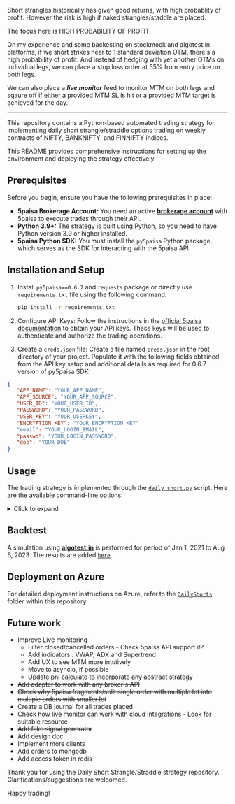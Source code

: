 


Short strangles historically has given good returns, with high probablity of profit. However the risk is high if naked strangles/staddle are placed.

The focus here is HIGH PROBABILITY OF PROFIT. 

On my experience and some backesting on stockmock and algotest.in platforms, if we short strikes near to 1 standard deviation OTM, there's a high probability of profit.
And instead of hedging with yet another OTMs on individual legs, we can place a stop loss order at 55% from entry price on both legs.

We can also place a **_live monitor_** feed to monitor MTM on both legs and sqaure off if either a provided MTM SL is hit or a provided  MTM target is achieved for the day.

---
This repository contains a Python-based automated trading strategy for implementing daily short strangle/straddle options trading on weekly contracts of NIFTY, BANKNIFTY, and FINNIFTY indices.

This README provides comprehensive instructions for setting up the environment and deploying the strategy effectively.

## Prerequisites

Before you begin, ensure you have the following prerequisites in place:

- **5paisa Brokerage Account:** You need an active [**brokerage account**](https://www.5paisa.com/demat-account?ReferralCode=58194614&ReturnUrl=invest-open-account)  with 5paisa to execute trades through their API.
- **Python 3.9+:** The strategy is built using Python, so you need to have Python version 3.9 or higher installed.
- **5paisa Python SDK:** You must install the `py5paisa` Python package, which serves as the SDK for interacting with the 5paisa API.

## Installation and Setup

1. Install  `py5paisa==0.6.7` and `requests` package or directly use `requirements.txt` file using the following command:

    ```sh
   pip install -r requirements.txt
    ```

3. Configure API Keys:
Follow the instructions in the [official 5paisa documentation](https://tradestation.5paisa.com/apidoc) to obtain your API keys. These keys will be used to authenticate and authorize the trading operations.

4. Create a `creds.json` file:
Create a file named `creds.json` in the root directory of your project. Populate it with the following fields obtained from the API key setup and additional details as required for 0.6.7 version of py5paisa SDK:

```json
{
   "APP_NAME": "YOUR_APP_NAME",
   "APP_SOURCE": "YOUR_APP_SOURCE",
   "USER_ID": "YOUR_USER_ID",
   "PASSWORD": "YOUR_PASSWORD",
   "USER_KEY": "YOUR_USERKEY",
   "ENCRYPTION_KEY": "YOUR_ENCRYPTION_KEY"
   "email": "YOUR_LOGIN_EMAIL",
   "passwd": "YOUR_LOGIN_PASSWORD",
   "dob": "YOUR_DOB"
}
```

## Usage

The trading strategy is implemented through the [`daily_short.py`](https://github.com/P0W/option_strategies/tree/main/daily_short.py) script. Here are the available command-line options:

<details>
<summary>Click to expand</summary>

```
Options:
  -h, --help            Show this help message and exit
  --creds CREDS         Credentials file for 5paisa account login
  -s, --show-strikes-only
                        Display available strikes without placing orders
  --monitor-target MONITOR_TARGET
                        Continuously monitor for the specified target amount
  -cp CLOSEST_PREMIUM, --closest_premium CLOSEST_PREMIUM
                        Search for strangle strikes based on closest premium
  -sl STOP_LOSS_FACTOR, --stop_loss_factor STOP_LOSS_FACTOR
                        Set stop loss as a percentage above the placed price
  -q QUANTITY, --quantity QUANTITY
                        Quantity for shorting (Lot size = 50)
  --index INDEX         Choose index to trade (NIFTY/BANKNIFTY)
  --tag TAG             Display status of the last order with the given tag; when combined with --monitor_target, it polls the position for the given tag
  --log-level LOG_LEVEL
                        Set log level (INFO|DEBUG); default = DEBUG
  --pnl                 Display current Profit and Loss (PNL)
  --strangle            Place Strangle orders
  --straddle            Place Straddle orders
  ```

## Sample Run
1. _Short strangle with 8 lots of NIFTY (8*50 = 400) on strikes having preminum closest to 8.0 INR | Stop Loss: 55 %_
```sh
python .\daily_short.py --index NIFTY -sl 1.55 --strangle -q 400 -cp 8.0
```
2. _Short straddle with 10 lots of BANKNIFTY  (15*10 = 150) | Stop Loss: 55 %_
```sh
python .\daily_short.py --index BANKNIFTY -sl 1.55 --straddle -q 150
```
3. _Short straddle with 2 lots of FINNIFTY (40*2 = 80) on strikes having preminum closest to 12.0 INR | Stop Loss: 65 %_
```sh
python .\daily_short.py --index FINNIFTY -sl 1.65 --strangle -q 80 -cp 12.5
```
</details>

## Backtest
A simulation using [**algotest.in**](https://algotest.in/) is performed for period of Jan 1, 2021 to Aug 6, 2023. The results are added [`here`](https://github.com/P0W/option_strategies/tree/main/backtest/algotest_strategy_short_strangle_nifty.pdf)

## Deployment on Azure

For detailed deployment instructions on Azure, refer to the [`DailyShorts`](https://github.com/P0W/option_strategies/tree/main/DailyShorts) folder within this repository.


## Future work

* Improve Live monitoring
  * Filter closed/cancelled orders - Check 5paisa API support it?
  * Add indicators : VWAP, ADX and Supertrend
  * Add UX to see MTM more intutively
  * Move to asyncio, if possible
  * ~~Update pnl calculate to incorporate any abstract strategy~~
* ~~Add adapter to work with any broker's API~~
* ~~Check why 5paisa fragments/split single order with multiple lot into multiple orders with smaller lot~~
* Create a DB journal for all trades placed
* Check how live monitor can work with cloud integrations - Look for suitable resource
* ~~Add fake signal generator~~
* Add design doc
* Implement more clients
* Add orders to mongodb
* Add access token in redis 
  
Thank you for using the Daily Short Strangle/Straddle strategy repository. Clarifications/suggestions are welcomed. 

Happy trading!
